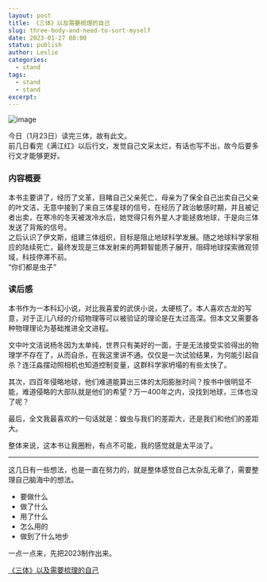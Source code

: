 ```yaml
---
layout: post
title: 《三体》以及需要梳理的自己
slug: three-body-and-need-to-sort-myself
date: 2023-01-27 08:00
status: publish
author: Leslie
categories: 
  - stand 
tags:
  - stand 
  - stand 
excerpt: 
---
```


![image](https://user-images.githubusercontent.com/81410185/215114898-a198d038-0a67-4541-8196-57f9560ec65c.jpeg)

今日（1月23日）读完三体，故有此文。  
前几日看完《满江红》以后行文，发觉自己文采太烂，有话也写不出，故今后要多行文才能够更好。  

### 内容概要
本书主要讲了，经历了文革，目睹自己父亲死亡，母亲为了保全自己出卖自己父亲的叶文洁，无意中接到了来自三体星球的信号，在经历了政治敏感时期，并且被记者出卖，在寒冷的冬天被泼冷水后，她觉得只有外星人才能拯救地球，于是向三体发送了背叛的信号。  
之后认识了伊文斯，组建三体组织，目标是阻止地球科学发展。随之地球科学家相应的陆续死亡，最终发现是三体发射来的两颗智能质子展开，阻碍地球探索微观领域，科技停滞不前。  
“你们都是虫子”  

### 读后感
本书作为一本科幻小说，对比我喜爱的武侠小说，太硬核了。本人喜欢古龙的写意，对于正儿八经的介绍物理等可以被验证的理论是在太过高深。但本文又需要各种物理理论为基础推进全文进程。  

文中叶文洁说杨冬因为太单纯，世界只有美好的一面，于是无法接受实验得出的物理学不存在了，从而自杀，在我这里讲不通。仅仅是一次试验结果，为何能引起自杀？连汪淼摆动照相机也知道控制变量，这群科学家坍塌的有些太快了。  

其次，四百年侵略地球，他们难道能算出三体的太阳膨胀时间？按书中很明显不能，难道侵略的大部队就是他们的希望？万一400年之内，没找到地球，三体也没了呢？  

最后，全文我最喜欢的一句话就是：蝗虫与我们的差距大，还是我们和他们的差距大。  

整体来说，这本书让我圈粉，有点不可能，我的感觉就是太平淡了。  

---

这几日有一些想法，也是一直在努力的，就是整体感觉自己太杂乱无章了，需要整理自己脑海中的想法。  

- 要做什么
- 做了什么
- 用了什么
- 怎么用的
- 做到了什么地步

一点一点来，先把2023制作出来。

[《三体》以及需要梳理的自己](https://github.com/lesnolie/Marverick/issues/22)

